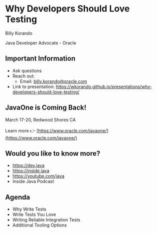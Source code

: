 # Why Developers Should Love Testing
Billy Korando

Java Developer Advocate - Oracle

>>
## Important Information

* Ask questions
* Reach out: 
    * Email: billy.korando@oracle.com
* Link to presentation: https://wkorando.github.io/presentations/why-developers-should-love-testing/
>>

## JavaOne is Coming Back!

March 17-20, Redwood Shores CA<br/>
<br/>
Learn more 👉 [https://www.oracle.com/javaone/](https://www.oracle.com/javaone/)

>>

## Would you like to know more?

* https://dev.java
* https://inside.java
* https://youtube.com/java 
* Inside Java Podcast

>>
## Agenda
* Why Write Tests
* Write Tests You Love
* Writing Reliable Integration Tests
* Additional Tooling Options




